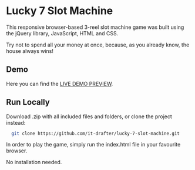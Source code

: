# Lucky 7 Slot Machine

This responsive browser-based 3-reel slot machine game was built using the jQuery library, JavaScript, HTML and CSS.

Try not to spend all your money at once, because, as you already know, the house always wins!

## Demo

Here you can find the [LIVE DEMO PREVIEW](https://it-drafter.github.io/lucky-7-slot-machine/).

## Run Locally

Download .zip with all included files and folders, or clone the project instead:

```bash
  git clone https://github.com/it-drafter/lucky-7-slot-machine.git
```

In order to play the game, simply run the index.html file in your favourite browser.

No installation needed.
